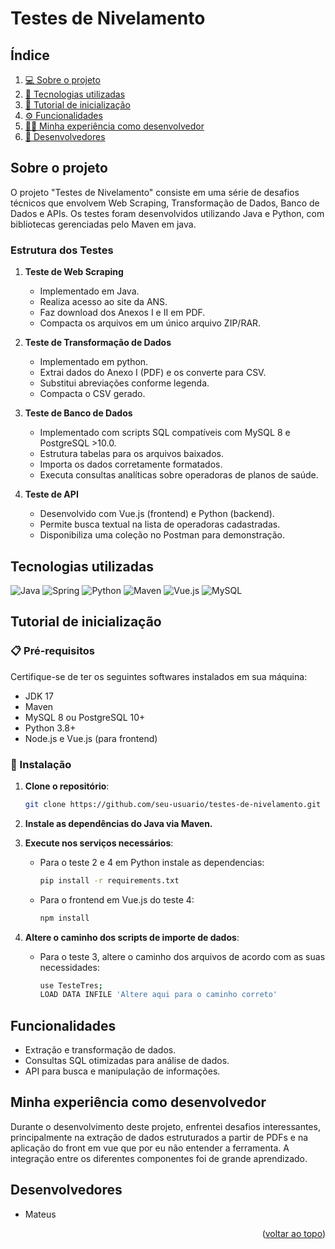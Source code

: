 # Testes de Nivelamento

## Índice
1. [💻 Sobre o projeto](#sobre-o-projeto)
2. [🔧 Tecnologias utilizadas](#tecnologias-utilizadas)
3. [🚀 Tutorial de inicialização](#tutorial-de-inicialização)
4. [⚙️ Funcionalidades](#funcionalidades)
5. [👨‍💻 Minha experiência como desenvolvedor](#minha-experiência-como-desenvolvedor)
6. [💬 Desenvolvedores](#desenvolvedores)

## Sobre o projeto
O projeto "Testes de Nivelamento" consiste em uma série de desafios técnicos que envolvem Web Scraping, Transformação de Dados, Banco de Dados e APIs. Os testes foram desenvolvidos utilizando Java e Python, com bibliotecas gerenciadas pelo Maven em java.

### Estrutura dos Testes

1. **Teste de Web Scraping**
   - Implementado em Java.
   - Realiza acesso ao site da ANS.
   - Faz download dos Anexos I e II em PDF.
   - Compacta os arquivos em um único arquivo ZIP/RAR.

2. **Teste de Transformação de Dados**
   - Implementado em python.
   - Extrai dados do Anexo I (PDF) e os converte para CSV.
   - Substitui abreviações conforme legenda.
   - Compacta o CSV gerado.

3. **Teste de Banco de Dados**
   - Implementado com scripts SQL compatíveis com MySQL 8 e PostgreSQL >10.0.
   - Estrutura tabelas para os arquivos baixados.
   - Importa os dados corretamente formatados.
   - Executa consultas analíticas sobre operadoras de planos de saúde.

4. **Teste de API**
   - Desenvolvido com Vue.js (frontend) e Python (backend).
   - Permite busca textual na lista de operadoras cadastradas.
   - Disponibiliza uma coleção no Postman para demonstração.

## Tecnologias utilizadas

![Java](https://img.shields.io/badge/java-%23ED8B00.svg?style=for-the-badge&logo=openjdk&logoColor=white)
![Spring](https://img.shields.io/badge/spring-%236DB33F.svg?style=for-the-badge&logo=spring&logoColor=white)
![Python](https://img.shields.io/badge/python-3776AB?style=for-the-badge&logo=python&logoColor=white)
![Maven](https://img.shields.io/badge/Maven-C71A36?style=for-the-badge&logo=apachemaven&logoColor=white)
![Vue.js](https://img.shields.io/badge/Vue.js-35495E?style=for-the-badge&logo=vuedotjs&logoColor=4FC08D)
![MySQL](https://img.shields.io/badge/MySQL-005C84?style=for-the-badge&logo=mysql&logoColor=white)


## Tutorial de inicialização

### 📋 Pré-requisitos
Certifique-se de ter os seguintes softwares instalados em sua máquina:
- JDK 17
- Maven
- MySQL 8 ou PostgreSQL 10+
- Python 3.8+
- Node.js e Vue.js (para frontend)

### 🔧 Instalação

1. **Clone o repositório**:
   ```sh
   git clone https://github.com/seu-usuario/testes-de-nivelamento.git
   ```

2. **Instale as dependências do Java via Maven.**

3. **Execute nos serviços necessários**:
   - Para o teste 2 e 4 em Python instale as dependencias:
     ```sh
     pip install -r requirements.txt
     ```
   - Para o frontend em Vue.js do teste 4:
     ```sh
     npm install
     ```
3. **Altere o caminho dos scripts de importe de dados**:
   - Para o teste 3, altere o caminho dos arquivos de acordo com as suas necessidades:
     ```sh
     use TesteTres;
     LOAD DATA INFILE 'Altere aqui para o caminho correto'
     ```

         



## Funcionalidades
- Extração e transformação de dados.
- Consultas SQL otimizadas para análise de dados.
- API para busca e manipulação de informações.

## Minha experiência como desenvolvedor
Durante o desenvolvimento deste projeto, enfrentei desafios interessantes, principalmente na extração de dados estruturados a partir de PDFs e na aplicação do front em vue que por eu não entender a ferramenta. A integração entre os diferentes componentes foi de grande aprendizado.

## Desenvolvedores
* Mateus

<p align="right">(<a href="#top">voltar ao topo</a>)</p>

